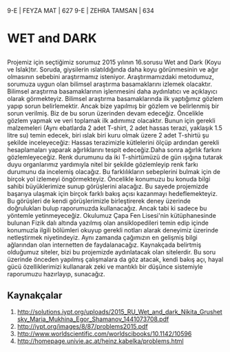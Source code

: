 9-E  | FEYZA MAT | 627
9-E  | ZEHRA TAMSAN | 634
# WET and DARK
## 
Projemiz için seçtiğimiz sorumuz 2015 yılının 16.sorusu Wet and Dark (Koyu ve Islak)tır. Soruda, giysilerin ıslatıldığında daha koyu görünmesinin ve ağır olmasının sebebini araştırmamız isteniyor.
  Araştırmamızdaki metodumuz, sorumuza uygun olan bilimsel araştırma basamaklarını izlemek olacaktır. Bilimsel araştırma basamaklarının işlenmesini daha aydınlatıcı ve açıklayıcı olarak görmekteyiz. Bilimsel araştırma basamaklarında ilk yaptığımız gözlem yapıp sorun belirlemektir. Ancak bize yapılmış bir gözlem ve belirlenmiş bir sorun verilmiş. Biz de bu sorun üzerinden devam edeceğiz. Öncelikle gözlem yapmak ve veri toplamak ilk adımımız olacaktır. Bunun için gerekli malzemeleri (Aynı ebatlarda 2 adet T-shirt, 2 adet hassas terazi, yaklaşık 1.5 litre su) temin edecek, biri ıslak biri kuru olmak üzere 2 adet T-shirtü şu şekilde inceleyeceğiz:
  Hassas terazimizle kütlelerini ölçüp ardından gerekli hesaplamaları yaparak ağırlıklarını tespit edeceğiz.Daha sonra ağırlık farkını gözlemleyeceğiz. Renk durumunu da iki T-shirtümüzü de gün ışığına tutarak duyu organlarımız yardımıyla nitel bir şekilde gözlemleyip renk farkı durumunu da incelemiş olacağız. 
  Bu farklılıkların sebeplerini bulmak için de birçok yol izlemeyi öngörmekteyiz. Öncelikle konumuzu bu konuda bilgi sahibi büyüklerimize sunup görüşlerini alacağız. Bu sayede  projemizde başarıya ulaşmak için birçok farklı bakış açısı kazanmayı hedeflemekteyiz. Bu görüşleri de kendi görüşlerimizle birleştirerek deney üzerinde doğrulukları bulup raporumuzda kullanacağız. Ancak tabi ki sadece bu yöntemle yetinmeyeceğiz. Okulumuz Çapa Fen Lisesi'nin kütüphanesinde bulunan Fizik dalı altında yazılmış olan ansiklopedileri temin edip içinde konumuzla ilgili bölümleri okuyup gerekli notları alarak deneyimiz üzerinde netleştirmek niyetindeyiz. Aynı zamanda çağımızın en gelişmiş bilgi ağlarından olan internetten de faydalanacağız. Kaynakçada belirtmiş olduğumuz siteler, bizi bu projemizde aydınlatacak olan sitelerdir. Bu soru üzerinde önceden yapılmış çalışmalara da göz atacak, kendi bakış açı, hayal gücü özelliklerimizi kullanarak zeki ve mantıklı bir düşünce sistemiyle raporumuzu hazırlayıp, sunacağız.

## Kaynakçalar  
 1. http://solutions.iypt.org/uploads/2015_RU_Wet_and_dark_Nikita_Grushetsky_Maria_Mukhina_Egor_Shamanov_1441073708.pdf
 2. http://iypt.org/images/8/87/problems2015.pdf
 3. http://www.worldscientific.com/worldscibooks/10.1142/10596
 4. http://homepage.univie.ac.at/heinz.kabelka/problems.html

